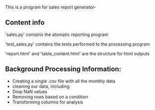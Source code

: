 
This is a program for sales report generator- 

## Content info 

'sales.py'  contains the atomatic reporting program

'test_sales.py' contains the tests performed to the processing program 

'report.html' and 'table_content.html' are the structure for html outputs


## Background Processing Information:

- Creating a single .csv file with all the monthly data
- cleaning our data, including:
- Drop NaN values 
- Removing rows based on a condition
- Transforming columns for analysis

